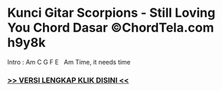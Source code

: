 
 # Kunci Gitar Scorpions - Still Loving You Chord Dasar ©ChordTela.com h9y8k


Intro : Am C G F E   Am Time, it needs time

###  <a href="https://shortlighzx.web.app?sq=Kunci Gitar Scorpions - Still Loving You Chord Dasar ©ChordTela.com"> >> VERSI LENGKAP KLIK DISINI << </a>
